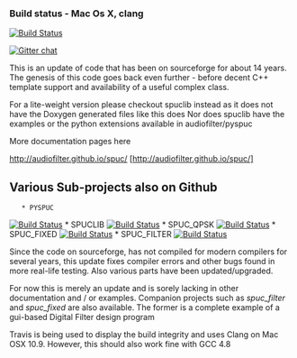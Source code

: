 ### Build status - Mac Os X, clang
[![Build Status](https://travis-ci.org/audiofilter/spuc.png)](https://travis-ci.org/audiofilter/spuc)

[![Gitter chat](https://badges.gitter.im/audiofilter/spuc.png)](https://gitter.im/audiofilter/spuc)

This is an update of code that has been on sourceforge for about 14 years. The genesis of this code goes back even further - before decent C++ template support and availability of a useful complex class.

For a lite-weight version please checkout spuclib instead as it does not have the Doxygen generated files like this does
Nor does spuclib have the examples or the python extensions available in audiofilter/pyspuc

More documentation pages here

http://audiofilter.github.io/spuc/
[http://audiofilter.github.io/spuc/]

## Various Sub-projects also on Github
	   * PYSPUC 
[![Build Status](https://travis-ci.org/audiofilter/pyspuc.png)](https://travis-ci.org/audiofilter/pyspuc) 
	   * SPUCLIB 
[![Build Status](https://travis-ci.org/audiofilter/spuclib.png)](https://travis-ci.org/audiofilter/spuclib)
	   * SPUC_QPSK
[![Build Status](https://travis-ci.org/audiofilter/spuc_qpsk.png)](https://travis-ci.org/audiofilter/spuc_qpsk)
	   * SPUC_FIXED 
[![Build Status](https://travis-ci.org/audiofilter/spuc_fixed.png)](https://travis-ci.org/audiofilter/spuc_fixed)
	   * SPUC_FILTER 
[![Build Status](https://travis-ci.org/audiofilter/spuc_filter.png)](https://travis-ci.org/audiofilter/spuc_filter)




Since the code on sourceforge, has not compiled for modern compilers for several years, this update fixes compiler errors and other bugs found in more real-life testing. Also various parts have been updated/upgraded.

For now this is merely an update and is sorely lacking in other documentation and / or examples.
Companion projects such as *spuc_filter* and *spuc_fixed* are also available.
The former is a complete example of a gui-based Digital Filter design program

Travis is being used to display the build integrity and uses Clang on Mac OSX 10.9. However, this should also work fine with GCC 4.8

